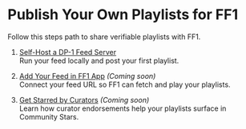 # Publish Your Own Playlists for FF1

Follow this steps path to share verifiable playlists with FF1.

1. [Self-Host a DP-1 Feed Server](./1_self-hosted-feed.md)  
   Run your feed locally and post your first playlist.

2. [Add Your Feed in FF1 App](./2_add-feed-in-app.md) *(Coming soon)*  
   Connect your feed URL so FF1 can fetch and play your playlists.

3. [Get Starred by Curators](./3_curator-stars-playlist.md) *(Coming soon)*  
   Learn how curator endorsements help your playlists surface in Community Stars.
